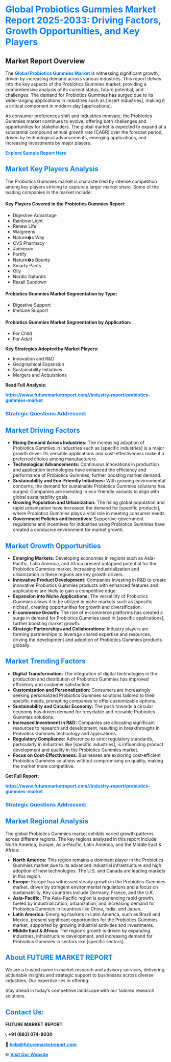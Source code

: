 <h1 style="color: #007BFF;">Global Probiotics Gummies Market Report 2025-2033: Driving Factors, Growth Opportunities, and Key Players</h1>

<section id="overview">
<h2>Market Report Overview</h2>
<p>The <a href="https://www.futuremarketreport.com//industry-report/probiotics-gummies-market" style="color: #007BFF; text-decoration: none;"><strong>Global Probiotics Gummies Market</strong></a> is witnessing significant growth, driven by increasing demand across various industries. This report delves into the key aspects of the Probiotics Gummies market, providing a comprehensive analysis of its current status, future potential, and challenges. The demand for Probiotics Gummies has surged due to its wide-ranging applications in industries such as [insert industries], making it a critical component in modern-day [applications].</p>
<p>As consumer preferences shift and industries innovate, the Probiotics Gummies market continues to evolve, offering both challenges and opportunities for stakeholders. The global market is expected to expand at a substantial compound annual growth rate (CAGR) over the forecast period, driven by technological advancements, emerging applications, and increasing investments by major players.</p>
</section>

<section id="overview">
<p><a href="https://www.futuremarketreport.com//request-sample/reportId=80011" style="color: #007BFF; text-decoration: none;"><strong>Explore Sample Report Here</strong></a></p>
</section>

<section id="key-players">
<h2 style="color: #007BFF;">Market Key Players Analysis</h2>
<p>The Probiotics Gummies market is characterized by intense competition among key players striving to capture a larger market share. Some of the leading companies in the market include:</p>
<h4>Key Players Covered in the Probiotics Gummies Report:</h4>
<ul><li>Digestive Advantage</li><li>Rainbow Light</li><li>Renew Life</li><li>Walgreens</li><li>Nature�s Way</li><li>CVS Pharmacy</li><li>Jamieson</li><li>Fortify</li><li>Nature�s Bounty</li><li>Smarty Pants</li><li>Olly</li><li>Nordic Naturals</li><li>Rexall Sundown</li></ul>
<h4>Probiotics Gummies Market Segmentation by Type:</h4>
<ul><li>Digestive Support</li><li>Immune Support</li></ul>

<h4>Probiotics Gummies Market Segmentation by Application:</h4>
<ul><li>For Child</li><li>For Adult</li></ul>
<p><strong>Key Strategies Adopted by Market Players:</strong></p>
<ul>
<li>Innovation and R&D</li>
<li>Geographical Expansion</li>
<li>Sustainability Initiatives</li>
<li>Mergers and Acquisitions</li>
</ul>
</section>

<section>
<p><strong>Read Full Analysis: </strong></p><a href="https://www.futuremarketreport.com//industry-report/probiotics-gummies-market" style="color: #007BFF; text-decoration: none;"><strong>https://www.futuremarketreport.com//industry-report/probiotics-gummies-market</strong></a>
<h3 style="color: #007BFF;">Strategic Questions Addressed:</h3>
</section>

<section id="driving-factors">
<h2 style="color: #007BFF;">Market Driving Factors</h2>
<ul>
<li><strong>Rising Demand Across Industries:</strong> The increasing adoption of Probiotics Gummies in industries such as [specific industries] is a major growth driver. Its versatile applications and cost-effectiveness make it a preferred choice among manufacturers.</li>
<li><strong>Technological Advancements:</strong> Continuous innovations in production and application technologies have enhanced the efficiency and performance of Probiotics Gummies, further boosting market demand.</li>
<li><strong>Sustainability and Eco-Friendly Initiatives:</strong> With growing environmental concerns, the demand for sustainable Probiotics Gummies solutions has surged. Companies are investing in eco-friendly variants to align with global sustainability goals.</li>
<li><strong>Growing Population and Urbanization:</strong> The rising global population and rapid urbanization have increased the demand for [specific products], where Probiotics Gummies plays a vital role in meeting consumer needs.</li>
<li><strong>Government Policies and Incentives:</strong> Supportive government regulations and incentives for industries using Probiotics Gummies have created a conducive environment for market growth.</li>
</ul>
</section>

<section id="growth-opportunities">
<h2 style="color: #007BFF;">Market Growth Opportunities</h2>
<ul>
<li><strong>Emerging Markets:</strong> Developing economies in regions such as Asia-Pacific, Latin America, and Africa present untapped potential for the Probiotics Gummies market. Increasing industrialization and urbanization in these regions are key growth drivers.</li>
<li><strong>Innovative Product Development:</strong> Companies investing in R&D to create innovative Probiotics Gummies products with enhanced features and applications are likely to gain a competitive edge.</li>
<li><strong>Expansion into Niche Applications:</strong> The versatility of Probiotics Gummies allows it to be utilized in niche markets such as [specific niches], creating opportunities for growth and diversification.</li>
<li><strong>E-commerce Growth:</strong> The rise of e-commerce platforms has created a surge in demand for Probiotics Gummies used in [specific applications], further boosting market growth.</li>
<li><strong>Strategic Partnerships and Collaborations:</strong> Industry players are forming partnerships to leverage shared expertise and resources, driving the development and adoption of Probiotics Gummies products globally.</li>
</ul>
</section>

<section id="trending-factors">
<h2 style="color: #007BFF;">Market Trending Factors</h2>
<ul>
<li><strong>Digital Transformation:</strong> The integration of digital technologies in the production and distribution of Probiotics Gummies has improved efficiency and customer satisfaction.</li>
<li><strong>Customization and Personalization:</strong> Consumers are increasingly seeking personalized Probiotics Gummies solutions tailored to their specific needs, prompting companies to offer customizable options.</li>
<li><strong>Sustainability and Circular Economy:</strong> The push towards a circular economy has driven demand for recyclable and reusable Probiotics Gummies solutions.</li>
<li><strong>Increased Investment in R&D:</strong> Companies are allocating significant resources to research and development, resulting in breakthroughs in Probiotics Gummies technology and applications.</li>
<li><strong>Regulatory Compliance:</strong> Adherence to strict regulatory standards, particularly in industries like [specific industries], is influencing product development and quality in the Probiotics Gummies market.</li>
<li><strong>Focus on Cost-Effectiveness:</strong> Businesses are exploring cost-efficient Probiotics Gummies solutions without compromising on quality, making the market more competitive.</li>
</ul>
</section>

<section>
<p><strong>Get Full Report: </strong></p><a href="https://www.futuremarketreport.com//industry-report/probiotics-gummies-market" style="color: #007BFF; text-decoration: none;"><strong>https://www.futuremarketreport.com//industry-report/probiotics-gummies-market</strong></a>
<h3 style="color: #007BFF;">Strategic Questions Addressed:</h3>
</section>


<section id="regional-analysis">
<h2 style="color: #007BFF;">Market Regional Analysis</h2>
<p>The global Probiotics Gummies market exhibits varied growth patterns across different regions. The key regions analyzed in this report include North America, Europe, Asia-Pacific, Latin America, and the Middle East & Africa:</p>
<ul>
<li><strong>North America:</strong> This region remains a dominant player in the Probiotics Gummies market due to its advanced industrial infrastructure and high adoption of new technologies. The U.S. and Canada are leading markets in this region.</li>
<li><strong>Europe:</strong> Europe has witnessed steady growth in the Probiotics Gummies market, driven by stringent environmental regulations and a focus on sustainability. Key countries include Germany, France, and the U.K.</li>
<li><strong>Asia-Pacific:</strong> The Asia-Pacific region is experiencing rapid growth, fueled by industrialization, urbanization, and increasing demand for Probiotics Gummies in countries like China, India, and Japan.</li>
<li><strong>Latin America:</strong> Emerging markets in Latin America, such as Brazil and Mexico, present significant opportunities for the Probiotics Gummies market, supported by growing industrial activities and investments.</li>
<li><strong>Middle East & Africa:</strong> The region’s growth is driven by expanding industries, infrastructure development, and increasing demand for Probiotics Gummies in sectors like [specific sectors].</li>
</ul>
</section>

<footer>
<h2 style="color: #007BFF;">About FUTURE MARKET REPORT</h2>
<p>We are a trusted name in market research and advisory services, delivering actionable insights and strategic support to businesses across diverse industries. Our expertise lies in offering:</p>

<p>Stay ahead in today’s competitive landscape with our tailored research solutions.</p>

<h2 style="color: #007BFF;">Contact Us:</h2>
<p><strong>FUTURE MARKET REPORT</strong></p>
<p>📞 <strong>+91 (883) 074-8030</strong></p>
<p>📧 <strong><a href="mailto:help@futuremarketreport.com" style="color: #007BFF;">help@futuremarketreport.com</a></strong></p>
<p>🌐 <strong><a href="https://www.futuremarketreport.com/" style="color: #007BFF;">Visit Our Website</a></strong></p>
</footer>